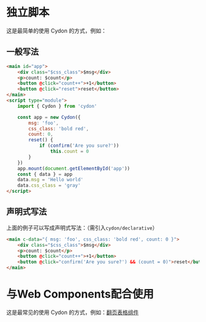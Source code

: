 # 独立脚本
这是最简单的使用 Cydon 的方式，例如：

## 一般写法
```html
<main id="app">
    <div class="$css_class">$msg</div>
    <p>count: $count</p>
    <button @click="count++">+1</button>
    <button @click="reset">reset</button>
</main>
<script type="module">
    import { Cydon } from 'cydon'

    const app = new Cydon({
        msg: 'foo',
        css_class: 'bold red',
        count: 0,
        reset() {
            if (confirm('Are you sure?'))
                this.count = 0
        }
    })
    app.mount(document.getElementById('app'))
    const { data } = app
    data.msg = 'Hello world'
    data.css_class = 'gray'
</script>
```

## 声明式写法
上面的例子可以写成声明式写法：（需引入`cydon/declarative`）
```html
<main c-data="{ msg: 'foo', css_class: 'bold red', count: 0 }">
    <div class="$css_class">$msg</div>
    <p>count: $count</p>
    <button @click="count++">+1</button>
    <button @click="confirm('Are you sure?') && (count = 0)">reset</button>
</main>
```

# 与Web Components配合使用
这是最常见的使用 Cydon 的方式，例如：[翻页表格组件](./s-table.md)

